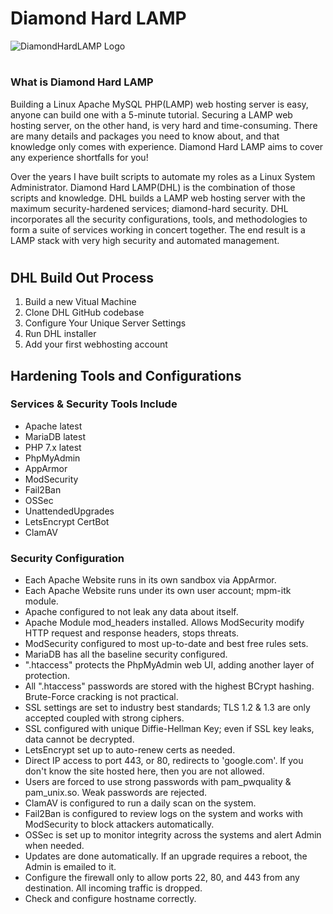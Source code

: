 # Diamond Hard LAMP

![DiamondHardLAMP Logo](https://cybergladius.com/wp-content/uploads/2021/11/logo_2_small.png)
# 
### What is Diamond Hard LAMP
Building a Linux Apache MySQL PHP(LAMP) web hosting server is easy, anyone can build one with a 5-minute tutorial. Securing a LAMP web hosting server, on the other hand, is very hard and time-consuming. There are many details and packages you need to know about, and that knowledge only comes with experience. Diamond Hard LAMP aims to cover any experience shortfalls for you!

Over the years I have built scripts to automate my roles as a Linux System Administrator. Diamond Hard LAMP(DHL) is the combination of those scripts and knowledge. DHL builds a LAMP web hosting server with the maximum security-hardened services; diamond-hard security. DHL incorporates all the security configurations, tools, and methodologies to form a suite of services working in concert together. The end result is a LAMP stack with very high security and automated management.

# 

## DHL Build Out Process

1. Build a new Vitual Machine
2. Clone DHL GitHub codebase
3. Configure Your Unique Server Settings
4. Run DHL installer
5. Add your first webhosting account

## Hardening Tools and Configurations

### Services & Security Tools Include 
 - Apache latest
 - MariaDB latest
 - PHP 7.x latest
 - PhpMyAdmin
 - AppArmor
 - ModSecurity
 - Fail2Ban
 - OSSec
 - UnattendedUpgrades
 - LetsEncrypt CertBot
 - ClamAV

  ### Security Configuration  
- Each Apache Website runs in its own sandbox via AppArmor.
- Each Apache Website runs under its own user account; mpm-itk module.
- Apache configured to not leak any data about itself.
- Apache Module mod_headers installed. Allows ModSecurity modify HTTP request and response headers, stops threats.
- ModSecurity configured to most up-to-date and best free rules sets.
- MariaDB has all the baseline security configured. 
- ".htaccess" protects the PhpMyAdmin web UI, adding another layer of protection.
- All ".htaccess" passwords are stored with the highest BCrypt hashing. Brute-Force cracking is not practical.
- SSL settings are set to industry best standards; TLS 1.2 & 1.3 are only accepted coupled with strong ciphers. 
- SSL configured with unique Diffie-Hellman Key; even if SSL key leaks, data cannot be decrypted.
- LetsEncrypt set up to auto-renew certs as needed.
- Direct IP access to port 443, or 80, redirects to 'google.com'. If you don't know the site hosted here, then you are not allowed.
- Users are forced to use strong passwords with pam_pwquality & pam_unix.so. Weak passwords are rejected.
- ClamAV is configured to run a daily scan on the system.
- Fail2Ban is configured to review logs on the system and works with ModSecurity to block attackers automatically.
- OSSec is set up to monitor integrity across the systems and alert Admin when needed. 
- Updates are done automatically. If an upgrade requires a reboot, the Admin is emailed to it.
- Configure the firewall only to allow ports 22, 80, and 443 from any destination. All incoming traffic is dropped.
- Check and configure hostname correctly.
